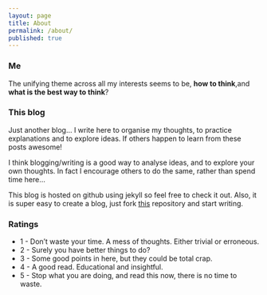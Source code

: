 ```yaml
---
layout: page
title: About
permalink: /about/
published: true
---
```


### Me

The unifying theme across all my interests seems to be, **how to think**,and **what is the best way to think**? 


### This blog

Just another blog… I write here to organise my thoughts, to practice explanations and to explore ideas. If others happen to learn from these posts awesome!

I think blogging/writing is a good way to analyse ideas, and to explore your own thoughts. In fact I encourage others to do the same, rather than spend time here…

This blog is hosted on github using jekyll so feel free to check it out. Also, it is super easy to create a blog, just fork [this](https://github.com/barryclark/jekyll-now) repository and start writing.

### Ratings
* 1 - Don’t waste your time. A mess of thoughts. Either trivial or erroneous.
* 2 - Surely you have better things to do? 
* 3 - Some good points in here, but they could be total crap.
* 4 - A good read. Educational and insightful.
* 5 - Stop what you are doing, and read this now, there is no time to waste.